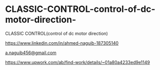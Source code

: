 # CLASSIC-CONTROL-control-of-dc-motor-direction-
CLASSIC CONTROL(control of dc motor direction)

https://www.linkedin.com/in/ahmed-naguib-187305140

a.naguib456@gmail.com

https://www.upwork.com/ab/find-work/details/~01a80a4233ed9e1149

